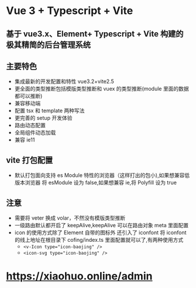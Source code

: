 # Vue 3 + Typescript + Vite

## 基于 vue3.x、Element+ Typescript + Vite 构建的极其精简的后台管理系统

## 主要特色

- 集成最新的开发配置和特性 vue3.2+vite2.5
- 更全面的类型推断包括模版类型推断和 vuex 的类型推断(module 里面的数据都可以推断)
- 兼容移动端
- 配置 tsx 和 template 两种写法
- 更完善的 setup 开发体验
- 路由动态配置
- 全局组件动态加载
- 兼容 ie11

## vite 打包配置

- 默认打包面向支持 es Module 特性的浏览器（这样打出的包小),如果想兼容低版本浏览器 将 esModule 设为 false,如果想兼容 ie,将 Polyfill 设为 true

## 注意

- 需要将 veter 换成 volar，不然没有模版类型推断
- 一级路由默认都开启了 keepAlive,keepAlive 可以在路由对象 meta 里面配置
- icon 的使用方式除了 Element 自带的图标外 还引入了 iconfont
  将 iconfont 的线上地址在根目录下 cofing/index.ts 里面配置就可以了,有两种使用方式
  - `<v-Icon type="icon-baojing" />`
  - `<icon-svg type="icon-baojing" />`

# <https://xiaohuo.online/admin>
